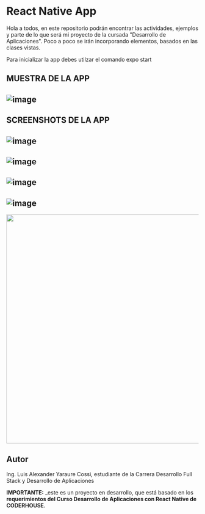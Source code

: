 # React Native App

Hola a todos, en este repositorio podrán encontrar las actividades, ejemplos y parte de lo que será mi proyecto de la cursada "Desarrollo de Aplicaciones". Poco a poco se irán incorporando elementos, basados en las clases vistas.

Para inicializar la app debes utilzar el comando expo start

## MUESTRA DE LA APP

## ![image](https://github.com/yaraureluis/app_reactnative/blob/main/assets/muestraApp.gif?raw=true)

## SCREENSHOTS DE LA APP

## ![image](https://github.com/yaraureluis/app_reactnative/blob/main/assets/muestraApp1.jpg?raw=true)

## ![image](https://github.com/yaraureluis/app_reactnative/blob/main/assets/muestraApp2.jpg?raw=true)

## ![image](https://github.com/yaraureluis/app_reactnative/blob/main/assets/muestraApp3.jpg?raw=true)

## ![image](https://github.com/yaraureluis/app_reactnative/blob/main/assets/muestraApp4.jpg?raw=true)

<img src="https://github.com/yaraureluis/app_reactnative/blob/main/assets/muestraApp4.jpg?raw=true" height="600">

## Autor

Ing. Luis Alexander Yaraure Cossi, estudiante de la Carrera Desarrollo Full Stack y Desarrollo de Aplicaciones

**IMPORTANTE:** \_este es un proyecto en desarrollo, que está basado en los **requerimientos del Curso Desarrollo de Aplicaciones con React Native de CODERHOUSE.**
